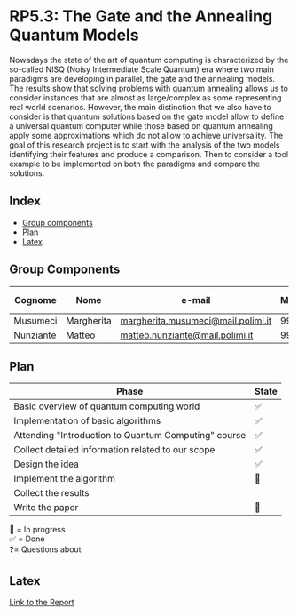 # RP5.3: The Gate and the Annealing Quantum Models

Nowadays the state of the art of quantum computing is characterized by the so-called NISQ (Noisy Intermediate Scale Quantum) era where two main paradigms are developing in parallel, the gate and the annealing models. The results show that solving problems with quantum annealing allows us to consider instances that are almost as large/complex as some representing real world scenarios. However, the main distinction that we also have to consider is that quantum solutions based on the gate model allow to define a universal quantum computer while those based on quantum annealing apply some approximations which do not allow to achieve universality. The goal of this research project is to start with the analysis of the two models identifying their features and produce a comparison. Then to consider a tool example to be implemented on both the paradigms and compare the solutions. 

## Index

* [Group components](#group)
* [Plan](#plan)
* [Latex](#latex)

<a name="group"></a>
## Group Components

| Cognome | Nome | e-mail | Matricola | Codice Persona
| ------ | ------ |----- |----- |----- |
| Musumeci | Margherita| margherita.musumeci@mail.polimi.it| 991549| 10600069
| Nunziante |  Matteo| matteo.nunziante@mail.polimi.it | 992518 | 10670132

<a name="plan"></a>
## Plan
| Phase | State |
| ------------ | -- |
| Basic overview of quantum computing world | ✅|
| Implementation of basic algorithms | ✅|
| Attending "Introduction to Quantum Computing" course |  ✅ |
| Collect detailed information related to our scope |✅ |
| Design the idea |✅ |
| Implement the algorithm |📖|
| Collect the results | |
| Write the paper |📖|

 📖 = In progress <br />
 ✅ = Done <br />
 ❓= Questions about
 
 <a name="latex"></a>
 ## Latex
 [Link to the Report](https://www.overleaf.com/read/mgdzbtyzrhps)
 
